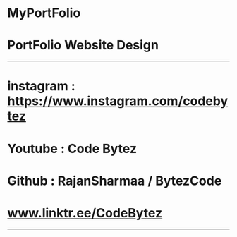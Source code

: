 # MyPortFolio
# PortFolio Website Design
---------------------------------------------------
# instagram : https://www.instagram.com/codebytez
# Youtube : Code Bytez
# Github : RajanSharmaa / BytezCode
# www.linktr.ee/CodeBytez
---------------------------------------------------
